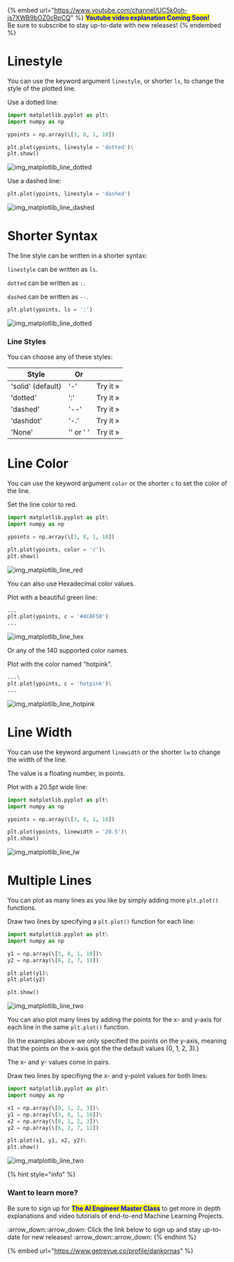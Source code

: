 {% embed url="https://www.youtube.com/channel/UC5k0oh-js7XWB9bOZ0cRpCQ" %}
<mark style="color:blue;">**Youtube video explanation Coming Soon!**</mark> \
Be sure to subscribe to stay up-to-date with new releases!
{% endembed %}

# Linestyle

You can use the keyword argument `linestyle`, or shorter `ls`, to change the style of the plotted line.

Use a dotted line:

```python
import matplotlib.pyplot as plt\
import numpy as np

ypoints = np.array(\[3, 8, 1, 10])

plt.plot(ypoints, linestyle = 'dotted')\
plt.show()
```
![img_matplotlib_line_dotted](https://user-images.githubusercontent.com/86244964/197049815-55d2985f-af19-45f3-b78b-bda007d1489b.png)

Use a dashed line:
```python
plt.plot(ypoints, linestyle = 'dashed')
```
![img_matplotlib_line_dashed](https://user-images.githubusercontent.com/86244964/197049893-0a9ff850-8c89-4f1f-ba84-7a20a2999b80.png)

# Shorter Syntax

The line style can be written in a shorter syntax:

`linestyle` can be written as `ls`.

`dotted` can be written as `:`.

`dashed` can be written as `--`.

```python
plt.plot(ypoints, ls = ':')
```
![img_matplotlib_line_dotted](https://user-images.githubusercontent.com/86244964/197050120-0b5fe084-a3f5-41a0-a244-e97eb5623575.png)

### Line Styles

You can choose any of these styles:

| Style             | Or        |          |
| ----------------- | --------- | -------- |
| 'solid' (default) | '-'       | Try it » |
| 'dotted'          | ':'       | Try it » |
| 'dashed'          | '--'      | Try it » |
| 'dashdot'         | '-.'      | Try it » |
| 'None'            | '' or ' ' | Try it » |

# Line Color

You can use the keyword argument `color` or the shorter `c` to set the color of the line.

Set the line color to red.
```python
import matplotlib.pyplot as plt\
import numpy as np

ypoints = np.array(\[3, 8, 1, 10])

plt.plot(ypoints, color = 'r')\
plt.show()
```
![img_matplotlib_line_red](https://user-images.githubusercontent.com/86244964/197050246-29f95def-ff0c-4489-8664-db6b3c4e17fd.png)

You can also use Hexadecimal color values.

Plot with a beautiful green line:

```python
...
plt.plot(ypoints, c = '#4CAF50')
...
```
![img_matplotlib_line_hex](https://user-images.githubusercontent.com/86244964/197050380-3bdca488-53e4-4070-b388-041c90fac3a9.png)

Or any of the 140 supported color names.

Plot with the color named "hotpink".

```python
...\
plt.plot(ypoints, c = 'hotpink')\
...
```
![img_matplotlib_line_hotpink](https://user-images.githubusercontent.com/86244964/197050462-7396584b-bee8-4174-897e-bff02c094e62.png)

# Line Width

You can use the keyword argument `linewidth` or the shorter `lw` to change the width of the line.

The value is a floating number, in points.

Plot with a 20.5pt wide line:

```python
import matplotlib.pyplot as plt\
import numpy as np

ypoints = np.array(\[3, 8, 1, 10])

plt.plot(ypoints, linewidth = '20.5')\
plt.show()
```
![img_matplotlib_line_lw](https://user-images.githubusercontent.com/86244964/197050549-d9e7882e-3699-49a1-8d99-40aff253c6a0.png)

# Multiple Lines

You can plot as many lines as you like by simply adding more `plt.plot()` functions.

Draw two lines by specifying a `plt.plot()` function for each line:

```python
import matplotlib.pyplot as plt\
import numpy as np

y1 = np.array(\[3, 8, 1, 10])\
y2 = np.array(\[6, 2, 7, 11])

plt.plot(y1)\
plt.plot(y2)

plt.show()
```
![img_matplotlib_line_two](https://user-images.githubusercontent.com/86244964/197050633-9d656597-8ca6-4966-996f-840e89f7095a.png)

You can also plot many lines by adding the points for the x- and y-axis for each line in the same `plt.plot()` function.

(In the examples above we only specified the points on the y-axis, meaning that the points on the x-axis got the the default values (0, 1, 2, 3).)

The x- and y- values come in pairs.

Draw two lines by specifiyng the x- and y-point values for both lines:

```python
import matplotlib.pyplot as plt\
import numpy as np

x1 = np.array(\[0, 1, 2, 3])\
y1 = np.array(\[3, 8, 1, 10])\
x2 = np.array(\[0, 1, 2, 3])\
y2 = np.array(\[6, 2, 7, 11])

plt.plot(x1, y1, x2, y2)\
plt.show()
```
![img_matplotlib_line_two](https://user-images.githubusercontent.com/86244964/197050729-e5fda45c-7783-4375-93b3-6fbf0e86d6a7.png)

{% hint style="info" %}
### Want to learn more?

Be sure to sign up for <mark style="color:blue;">**The AI Engineer Master Class**</mark> to get more in depth explanations and video tutorials of end-to-end Machine Learning Projects.&#x20;

:arrow\_down::arrow\_down: Click the link below to sign up and stay up-to-date for new releases! :arrow\_down::arrow\_down:
{% endhint %}

{% embed url="https://www.getrevue.co/profile/dankornas" %}


